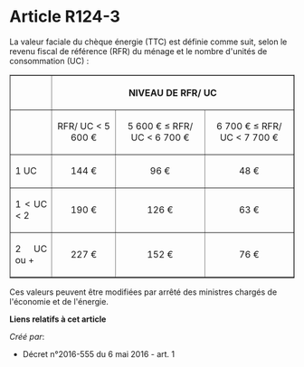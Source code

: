 # Article R124-3

La  valeur faciale du chèque énergie (TTC) est définie comme suit, selon le  revenu fiscal de référence (RFR) du ménage et le
nombre d'unités de  consommation (UC) : 

<table border="1">
      <tbody>
        <tr>
          <th>

</th>
          <th colspan="3">

NIVEAU DE RFR/ UC 

</th>
        </tr>
        <tr>
          <td align="left">

</td>
          <td align="center">

RFR/ UC < 5 600 € 

</td>
          <td align="center">

5 600 € ≤ RFR/ UC < 6 700 € 

</td>
          <td align="center">

6 700 € ≤ RFR/ UC < 7 700 € 

</td>
        </tr>
        <tr>
          <td align="justify">

1 UC 

</td>
          <td align="center">

144 € 

</td>
          <td align="center">

96 € 

</td>
          <td align="center">

48 € 

</td>
        </tr>
        <tr>
          <td align="justify">

1 < UC < 2 

</td>
          <td align="center">

190 € 

</td>
          <td align="center">

126 € 

</td>
          <td align="center">

63 € 

</td>
        </tr>
        <tr>
          <td align="justify">

2 UC ou + 

</td>
          <td align="center">

227 € 

</td>
          <td align="center">

152 € 

</td>
          <td align="center">

76 € 

</td>
        </tr>
      </tbody>
    </table>

Ces valeurs peuvent être modifiées par arrêté des ministres chargés de l'économie et de l'énergie.

**Liens relatifs à cet article**

_Créé par_:

  - Décret n°2016-555 du 6 mai 2016 - art. 1
